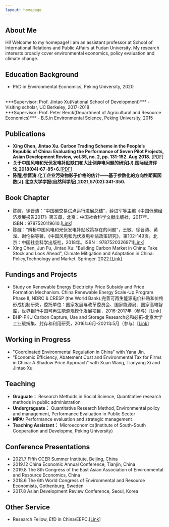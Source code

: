 ```yaml
---
layout: homepage
---
```


## About Me

Hi! Welcome to my homepage! I am an assistant professor at School of International Relations and Public Affairs at Fudan University. My research interests broadly cover environmental economics, policy evaluation and climate change.

## Education Background
- PhD in Environmental Economics, Peking University, 2020
<br>
***Supervisor: Prof. Jintao Xu(National School of Development)***
- Visiting scholar, UC Berkeley, 2017-2018
<br>
***Supervisor: Prof. Peter Berck(Department of Agricultural and Resource Economics)***
- B.S.in Environmental Science, Peking University, 2015

## Publications
- **Xing Chen, Jintao Xu. Carbon Trading Scheme in the People’s Republic of China: Evaluating the Performance of Seven Pilot Projects, Asian Development Review, vol.35, no. 2, pp. 131-152. Aug 2018.** [[PDF](https://direct.mit.edu/adev/article/35/2/131/9958/Carbon-Trading-Scheme-in-the-People-s-Republic-of)]
- **关于中国风电和光伏发电补贴缺口和大比例弃电问题的研究[J].国际经济评论,2018(04):67-85+6.**[[PDF](https://kns.cnki.net/kcms/detail/detail.aspx?dbcode=CJFD&dbname=CJFDLAST2018&filename=GJPP201804005&uniplatform=NZKPT&v=MY23A1ckSLSZTyb5XPa4j7QkPXk3Y_fQJAJsdN2Jp5nJEjc-IgpmA_sNq0xJpMq2)]
- **陈醒,徐晋涛.化工企业污染物影子价格的估计——基于参数化的方向性距离函数[J].北京大学学报(自然科学版),2021,57(02):341-350.**

## Book Chapter
- 陈醒，徐晋涛：“中国碳交易试点运行进展总结”，薛进军等主编《中国低碳经济发展报告2017》第五章，北京：中国社会科学文献出版社，2017年。ISBN：9787520119610.[[Link](https://www.pishu.com.cn/skwx_ps/bookdetail?SiteID=14&ID=9313611)]
- 陈醒：“辨析中国风电和光伏发电补贴政策存在的问题”，王敏、徐晋涛、黄滢、谢伦裕等著，《中国风电和光伏发电补贴政策研究》，第102-149页。北京：中国社会科学出版社，2018年。ISBN：9787520326971[[Link](http://www.csspw.com.cn/booksdetail_15923_2075299_0.jhtml)]
- Xing Chen, Jun Fu, Jintao Xu: "Building Carbon Market in China: Take Stock and Look Ahead", Climate Mitigation and Adaptation in China: Policy,Technology and Market.  Springer. 2022.[[Link](https://link.springer.com/book/10.1007/978-981-16-4310-1)]

## Fundings and Projects
- Study on Renewable Energy Electricity Price Subsidy and Price Formation Mechanism. China Renewable Energy Scale-Up Program Phase II, NDRC & CRESP (the World Bank).完善可再生能源电价补贴和价格形成机制研究，委托单位：国家发展与改革委员会、国家能源局、国家高端智库，世界银行中国可再生能源规模化发展项目，2016-2017年（参与）[[Link](https://projects.worldbank.org/en/projects-operations/project-detail/P127033?lang=en)]
- BHP-PKU Carbon Capture, Use and Storage Research必和必拓-北京大学工业碳捕集、封存和利用研究，2016年6月-2021年5月（参与）[[Link](https://www.nsd.pku.edu.cn/ccus/ccus/project/271707.htm)]

## Working in Progress
- "Coordinated Environmental Regulation in China" with Yana Jin.
- "Economic Efficiency, Abatement Cost and Environmental Tax for Firms in China: A Shadow Price Approach" with Xuan Wang, Tianyang Xi and Jintao Xu.

## Teaching

- **Graguate：** Research Methods in Social Science, Quantitative research methods in public administration
- **Undergraguate：** Quantitative Research Method, Environmental policy and management, Performance Evaluation in Public Sector
- **MPA:** Performance evaluation and strategic management
- **Teaching Assistant：** Microeconomics(Institute of South-South Cooperation and Developme, Peking University)


## Conference Presentations
- 2021.7  Fifth CCER Summer Institute, Beijing, China
- 2019.12 China Economic Annual Conference, Tianjin, China
- 2019.8 The 8th Congress of the East Asian Association of Environmental and Resource Economics, China
- 2018.6 The 6th World Congress of Environmental and Resource Economists, Gothenburg, Sweden
- 2017.8 Asian Development Review Conference, Seoul, Korea

## Other Service
- Research Fellow, EfD in China/EEPC.[[Link](https://www.efdinitiative.org/about-efd/people/chen-xing)]

